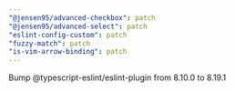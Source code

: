 ```yaml
---
"@jensen95/advanced-checkbox": patch
"@jensen95/advanced-select": patch
"eslint-config-custom": patch
"fuzzy-match": patch
"is-vim-arrow-binding": patch
---
```


Bump @typescript-eslint/eslint-plugin from 8.10.0 to 8.19.1

